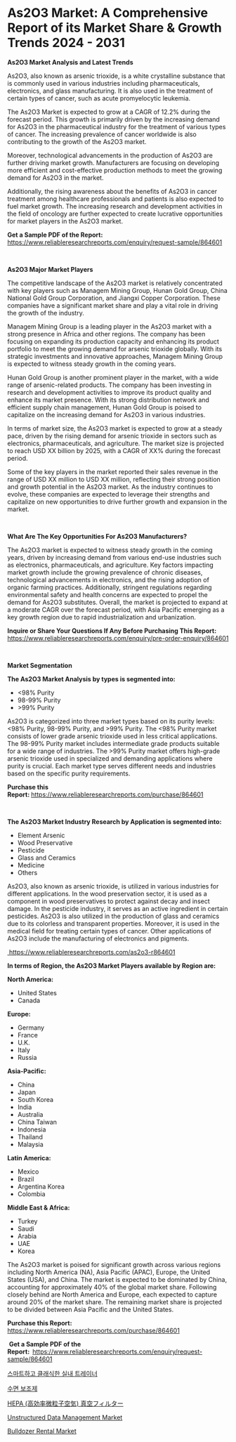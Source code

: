 <p><h1>As2O3 Market: A Comprehensive Report of its Market Share & Growth Trends 2024 - 2031</h1></p><p><strong>As2O3 Market Analysis and Latest Trends</strong></p>
<p><p>As2O3, also known as arsenic trioxide, is a white crystalline substance that is commonly used in various industries including pharmaceuticals, electronics, and glass manufacturing. It is also used in the treatment of certain types of cancer, such as acute promyelocytic leukemia.</p><p>The As2O3 Market is expected to grow at a CAGR of 12.2% during the forecast period. This growth is primarily driven by the increasing demand for As2O3 in the pharmaceutical industry for the treatment of various types of cancer. The increasing prevalence of cancer worldwide is also contributing to the growth of the As2O3 market.</p><p>Moreover, technological advancements in the production of As2O3 are further driving market growth. Manufacturers are focusing on developing more efficient and cost-effective production methods to meet the growing demand for As2O3 in the market.</p><p>Additionally, the rising awareness about the benefits of As2O3 in cancer treatment among healthcare professionals and patients is also expected to fuel market growth. The increasing research and development activities in the field of oncology are further expected to create lucrative opportunities for market players in the As2O3 market.</p></p>
<p><strong>Get a Sample PDF of the Report:&nbsp;</strong> <a href="https://www.reliableresearchreports.com/enquiry/request-sample/864601">https://www.reliableresearchreports.com/enquiry/request-sample/864601</a></p>
<p>&nbsp;</p>
<p><strong>As2O3 Major Market Players</strong></p>
<p><p>The competitive landscape of the As2O3 market is relatively concentrated with key players such as Managem Mining Group, Hunan Gold Group, China National Gold Group Corporation, and Jiangxi Copper Corporation. These companies have a significant market share and play a vital role in driving the growth of the industry.</p><p>Managem Mining Group is a leading player in the As2O3 market with a strong presence in Africa and other regions. The company has been focusing on expanding its production capacity and enhancing its product portfolio to meet the growing demand for arsenic trioxide globally. With its strategic investments and innovative approaches, Managem Mining Group is expected to witness steady growth in the coming years.</p><p>Hunan Gold Group is another prominent player in the market, with a wide range of arsenic-related products. The company has been investing in research and development activities to improve its product quality and enhance its market presence. With its strong distribution network and efficient supply chain management, Hunan Gold Group is poised to capitalize on the increasing demand for As2O3 in various industries.</p><p>In terms of market size, the As2O3 market is expected to grow at a steady pace, driven by the rising demand for arsenic trioxide in sectors such as electronics, pharmaceuticals, and agriculture. The market size is projected to reach USD XX billion by 2025, with a CAGR of XX% during the forecast period.</p><p>Some of the key players in the market reported their sales revenue in the range of USD XX million to USD XX million, reflecting their strong position and growth potential in the As2O3 market. As the industry continues to evolve, these companies are expected to leverage their strengths and capitalize on new opportunities to drive further growth and expansion in the market.</p></p>
<p>&nbsp;</p>
<p><strong>What Are The Key Opportunities For As2O3 Manufacturers?</strong></p>
<p><p>The As2O3 market is expected to witness steady growth in the coming years, driven by increasing demand from various end-use industries such as electronics, pharmaceuticals, and agriculture. Key factors impacting market growth include the growing prevalence of chronic diseases, technological advancements in electronics, and the rising adoption of organic farming practices. Additionally, stringent regulations regarding environmental safety and health concerns are expected to propel the demand for As2O3 substitutes. Overall, the market is projected to expand at a moderate CAGR over the forecast period, with Asia Pacific emerging as a key growth region due to rapid industrialization and urbanization.</p></p>
<p><strong>Inquire or Share Your Questions If Any Before Purchasing This Report:</strong> <a href="https://www.reliableresearchreports.com/enquiry/pre-order-enquiry/864601">https://www.reliableresearchreports.com/enquiry/pre-order-enquiry/864601</a></p>
<p>&nbsp;</p>
<p><strong>Market Segmentation</strong></p>
<p><strong>The As2O3 Market Analysis by types is segmented into:</strong></p>
<p><ul><li><98% Purity</li><li>98-99% Purity</li><li>>99% Purity</li></ul></p>
<p><p>As2O3 is categorized into three market types based on its purity levels: <98% Purity, 98-99% Purity, and >99% Purity. The <98% Purity market consists of lower grade arsenic trioxide used in less critical applications. The 98-99% Purity market includes intermediate grade products suitable for a wide range of industries. The >99% Purity market offers high-grade arsenic trioxide used in specialized and demanding applications where purity is crucial. Each market type serves different needs and industries based on the specific purity requirements.</p></p>
<p><strong>Purchase this Report:&nbsp;</strong><a href="https://www.reliableresearchreports.com/purchase/864601">https://www.reliableresearchreports.com/purchase/864601</a></p>
<p>&nbsp;</p>
<p><strong>The As2O3 Market Industry Research by Application is segmented into:</strong></p>
<p><ul><li>Element Arsenic</li><li>Wood Preservative</li><li>Pesticide</li><li>Glass and Ceramics</li><li>Medicine</li><li>Others</li></ul></p>
<p><p>As2O3, also known as arsenic trioxide, is utilized in various industries for different applications. In the wood preservation sector, it is used as a component in wood preservatives to protect against decay and insect damage. In the pesticide industry, it serves as an active ingredient in certain pesticides. As2O3 is also utilized in the production of glass and ceramics due to its colorless and transparent properties. Moreover, it is used in the medical field for treating certain types of cancer. Other applications of As2O3 include the manufacturing of electronics and pigments.</p></p>
<p><a href="https://www.reliableresearchreports.com/as2o3-r864601">&nbsp;https://www.reliableresearchreports.com/as2o3-r864601</a></p>
<p><strong>In terms of Region, the As2O3 Market Players available by Region are:</strong></p>
<p>
    <p> <strong> North America: </strong>
        <ul>
            <li>United States</li>
            <li>Canada</li>
        </ul>
        </p> 
    <p> <strong> Europe: </strong>
        <ul>
            <li>Germany</li>
            <li>France</li>
            <li>U.K.</li>
            <li>Italy</li>
            <li>Russia</li>
        </ul>
        </p> 
    <p> <strong> Asia-Pacific: </strong>
        <ul>
            <li>China</li>
            <li>Japan</li>
            <li>South Korea</li>
            <li>India</li>
            <li>Australia</li>
            <li>China Taiwan</li>
            <li>Indonesia</li>
            <li>Thailand</li>
            <li>Malaysia</li>
        </ul>
        </p> 
    <p> <strong> Latin America: </strong>
        <ul>
            <li>Mexico</li>
            <li>Brazil</li>
            <li>Argentina Korea</li>
            <li>Colombia</li>
        </ul>
        </p> 
    <p> <strong> Middle East & Africa: </strong>
        <ul>
            <li>Turkey</li>
            <li>Saudi</li>
            <li>Arabia</li>
            <li>UAE</li>
            <li>Korea</li>
        </ul>
    </p>
    </p>
<p><p>The As2O3 market is poised for significant growth across various regions including North America (NA), Asia Pacific (APAC), Europe, the United States (USA), and China. The market is expected to be dominated by China, accounting for approximately 40% of the global market share. Following closely behind are North America and Europe, each expected to capture around 20% of the market share. The remaining market share is projected to be divided between Asia Pacific and the United States.</p></p>
<p><strong>Purchase this Report: </strong><a href="https://www.reliableresearchreports.com/purchase/864601">https://www.reliableresearchreports.com/purchase/864601</a></p>
<p>&nbsp;<strong>Get a Sample PDF of the Report:&nbsp;&nbsp;</strong><a href="https://www.reliableresearchreports.com/enquiry/request-sample/864601">https://www.reliableresearchreports.com/enquiry/request-sample/864601</a></p>
<p><strong></strong></p>
<p><p><a href="https://github.com/muchswr/Market-Research-Report-List-1/blob/main/7995526129417.md">스마트하고 클래식한 실내 트레이너</a></p><p><a href="https://github.com/alpinestartsekian/Market-Research-Report-List-1/blob/main/9900973129416.md">수면 보조제</a></p><p><a href="https://github.com/alyle7648/Market-Research-Report-List-2/blob/main/698119890629.md">HEPA (高効率微粒子空気) 真空フィルター</a></p><p><a href="https://github.com/nandosuryapratama/Market-Research-Report-List-1/blob/main/unstructured-data-management-market.md">Unstructured Data Management Market</a></p><p><a href="https://github.com/Chiragrp22/Market-Research-Report-List-5/blob/main/bulldozer-rental-market.md">Bulldozer Rental Market</a></p></p>